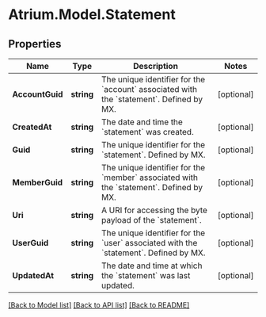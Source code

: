 # Atrium.Model.Statement
## Properties

Name | Type | Description | Notes
------------ | ------------- | ------------- | -------------
**AccountGuid** | **string** | The unique identifier for the &#x60;account&#x60; associated with the &#x60;statement&#x60;. Defined by MX. | [optional] 
**CreatedAt** | **string** | The date and time the &#x60;statement&#x60; was created. | [optional] 
**Guid** | **string** | The unique identifier for the &#x60;statement&#x60;. Defined by MX. | [optional] 
**MemberGuid** | **string** | The unique identifier for the &#x60;member&#x60; associated with the &#x60;statement&#x60;.  Defined by MX. | [optional] 
**Uri** | **string** | A URI for accessing the byte payload of the &#x60;statement&#x60;. | [optional] 
**UserGuid** | **string** | The unique identifier for the &#x60;user&#x60; associated with the &#x60;statement&#x60;.  Defined by MX. | [optional] 
**UpdatedAt** | **string** | The date and time at which the &#x60;statement&#x60; was last updated. | [optional] 

[[Back to Model list]](../README.md#documentation-for-models) [[Back to API list]](../README.md#documentation-for-api-endpoints) [[Back to README]](../README.md)

